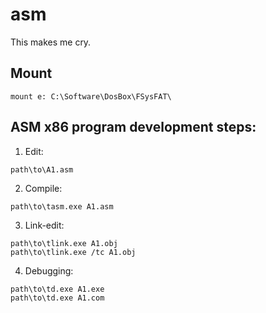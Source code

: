 # asm
This makes me cry.

## Mount 
```
mount e: C:\Software\DosBox\FSysFAT\
```

## ASM x86 program development steps:
1. Edit:
```
path\to\A1.asm
```
2. Compile:
```
path\to\tasm.exe A1.asm
```
3.  Link-edit:
```
path\to\tlink.exe A1.obj
path\to\tlink.exe /tc A1.obj
```
4. Debugging:
```
path\to\td.exe A1.exe
path\to\td.exe A1.com
```
